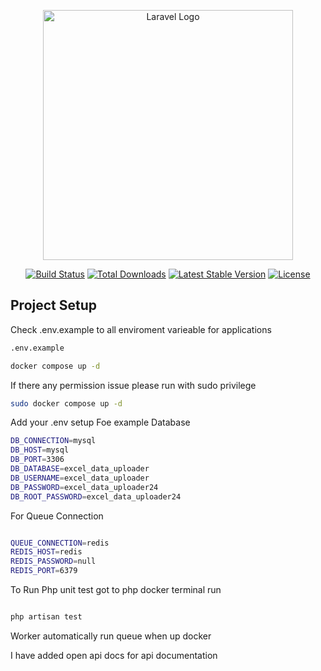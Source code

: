 <p align="center"><a href="https://laravel.com" target="_blank"><img src="https://raw.githubusercontent.com/laravel/art/master/logo-lockup/5%20SVG/2%20CMYK/1%20Full%20Color/laravel-logolockup-cmyk-red.svg" width="400" alt="Laravel Logo"></a></p>

<p align="center">
<a href="https://github.com/laravel/framework/actions"><img src="https://github.com/laravel/framework/workflows/tests/badge.svg" alt="Build Status"></a>
<a href="https://packagist.org/packages/laravel/framework"><img src="https://img.shields.io/packagist/dt/laravel/framework" alt="Total Downloads"></a>
<a href="https://packagist.org/packages/laravel/framework"><img src="https://img.shields.io/packagist/v/laravel/framework" alt="Latest Stable Version"></a>
<a href="https://packagist.org/packages/laravel/framework"><img src="https://img.shields.io/packagist/l/laravel/framework" alt="License"></a>
</p>


## Project Setup

Check .env.example to all enviroment varieable for applications
```sh
.env.example
```

```sh
docker compose up -d
```

If there any permission issue please run with sudo privilege 

```sh
sudo docker compose up -d
```

Add your .env setup Foe example Database 

```sh
DB_CONNECTION=mysql
DB_HOST=mysql
DB_PORT=3306
DB_DATABASE=excel_data_uploader
DB_USERNAME=excel_data_uploader
DB_PASSWORD=excel_data_uploader24
DB_ROOT_PASSWORD=excel_data_uploader24

```

For Queue Connection 

```sh

QUEUE_CONNECTION=redis
REDIS_HOST=redis
REDIS_PASSWORD=null
REDIS_PORT=6379

```

To Run Php unit test got to php docker terminal run

```sh

php artisan test

```

Worker automatically run queue when up docker

I have added open api docs for api documentation 
